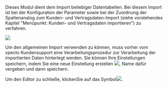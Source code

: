 Dieses Modul dient dem Import beliebiger Datentabellen. Bei diesem Import ist bei der Konfiguration der Parameter sowie bei der Zuordnung der Spaltenanalog zum Kunden- und Vertragsdaten-Import (siehe vorstehendes Kapitel "Menüpunkt: Kunden- und Vertragsdaten importieren") zu verfahren.

![](http://xpecto.github.io/docs/img/img_1441981332988.png)

 Um den allgemeinen Import verwenden zu können, muss vorher vom xpecto Kundensupport eine Verarbeitungsprozedur zur Verarbeitung der importierten Daten hinterlegt werden.
Sie können Ihre Einstellungen speichern, indem Sie eine neue Einstellung erstellen ![](http://xpecto.github.io/docs/img/img_1441981434180.png), Name dafür vergeben und dann speichern. 

Um den Editor zu schließe, klickenSie auf das Symbol![](http://xpecto.github.io/docs/img/img_1441981584845.png).
